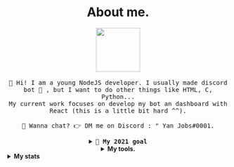 <!DOCTYPE html>
<html>
  <body>
    <link rel="stylesheet" href="theme.css" />
    <h1 align=center>About me.</h1>
      <p align="center">
    <img src="https://i.pinimg.com/originals/ee/08/82/ee088299f0902b77ede4ce0736ddc6b8.gif" width="100px">
    <br><br>
    <samp>
      👋 Hi! I am a young NodeJS developer. I usually made discord bot 🤖 , but I want to do other things like HTML, C, Python...
      <br>My current work focuses on develop my bot an dashboard with React (this is a little bit hard ^^).
      <br><br> 💬 Wanna chat? 👉 DM me on Discord : " Yan Jobs#0001.
    </samp>
  </p> <samp>
  <details align="center">
    <summary><b> 🔭 My 2021 goal</b></summary>
  I want to finish my discord bot 🤖 but I am not rich 🤑 so to host it :/, <br>
  
  I want to finish my discord dashboard, but... there is the same problem to host it 😭 .
  </details>
    </samp>
    <details align="center">
      <summary><b>My tools.</b></summary>
      ![GitHub](https://img.shields.io/badge/-GitHub-181717?style=flat-square&logo=github)
      ![IntelliJ](https://img.shields.io/badge/-IntelliJ%20IDEA-black?style=flat-square&logo=jetbrains)
      ![Raspberry Pi](https://img.shields.io/badge/-Raspberry%20Pi-C51A4A?style=flat-square&logo=Raspberry-Pi)
      ![MySQL](https://img.shields.io/badge/-MySQL-black?style=flat-square&logo=mysql)
      ![Python](https://img.shields.io/badge/-Python-black?style=flat-square&logo=Python)
      ![Discord](https://img.shields.io/badge/Discord-black?style=flat-square&logo=discord)
   </details>
   <details>
  <summary><b>My stats</b></summary>
  <img src="https://github-readme-stats.vercel.app/api/top-langs/?username=yan-jobs&layout=compact">
</details>
  </body>
</html>
